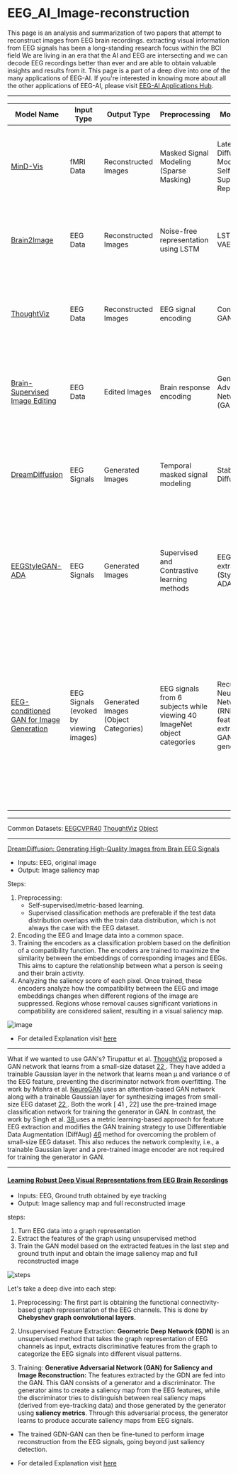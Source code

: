 # EEG_AI_Image-reconstruction

This page is an analysis and summarization of two papers that attempt to reconstruct images from EEG brain recordings.
extracting visual information from EEG signals has been a long-standing research focus within the BCI field
We are living in an era that the AI and EEG are intersecting and we can decode EEG recordings better than ever and are able to obtain valuable insights and results from it.
This page is a part of a deep dive into one of the many applications of EEG-AI. If you're interested in knowing more about all the other applications of EEG-AI, please visit [EEG-AI Applications Hub](https://github.com/Avir-AI/EEG_Applications_Hub).

--------------------------------------------------------------------------

| Model Name | Input Type | Output Type | Preprocessing | Models Used | Decoding Strategy | Key Features | Performance |
|------------|------------|-------------|---------------|-------------|-------------------|--------------|-------------|
| [MinD-Vis](https://arxiv.org/pdf/2211.06956)   | fMRI Data  | Reconstructed Images | Masked Signal Modeling (Sparse Masking) | Latent Diffusion Model (LDM), Self-Supervised Representation| Double Conditioning to enforce decoding consistency | Sparse-coded masked brain modeling | Outperformed state-of-the-art by 66% in semantic mapping, 41% in generation quality (FID) |
| [Brain2Image](https://web.njit.edu/~usman/courses/cs698_fall19/Brain2Image_%20Converting%20Brain%20Signals%20into%20Images.pdf)   | EEG Data    | Reconstructed Images | Noise-free representation using LSTM | LSTM, GAN, VAE | Latent space learned from EEG signals | Generative model generates visual samples semantically coherent with stimuli | GAN: better sharpness, VAE: less realistic images |
| [ThoughtViz](https://www.crcv.ucf.edu/papers/acmmm18/thoughtviz.pdf)    | EEG Data          | Reconstructed Images | EEG signal encoding      | Conditional GAN            | Latent space learned from EEG | Conditional GAN generates class-specific images based on thoughts, learns distribution from limited data    | Effective on digits, characters, and object datasets
| [Brain-Supervised Image Editing](https://openaccess.thecvf.com/content/CVPR2022/papers/Davis_Brain-Supervised_Image_Editing_CVPR_2022_paper.pdf) | EEG Data           | Edited Images        | Brain response encoding     | Generative Adversarial Network (GAN) | Latent space learning via brain responses | Uses implicit brain responses as supervision for learning semantic features and editing images | Comparable performance to manual labeling for semantic editing |
| [DreamDiffusion](https://arxiv.org/pdf/2306.16934)  | EEG Signals    | Generated Images| Temporal masked signal modeling | Stable Diffusion, CLIP      | Image generation from EEG signals | Leverages pre-trained text-to-image models for generating images directly from EEG, with CLIP for embedding alignment | Promising results with high-quality images, overcoming EEG signal challenges |
| [EEGStyleGAN-ADA](https://arxiv.org/abs/2310.16532)   | EEG Signals      | Generated Images | Supervised and Contrastive learning methods | EEG feature extractor, GAN (StyleGAN-ADA) | Image synthesis from EEG signals | Improves image synthesis quality from EEG by using learned EEG representations in contrastive settings | Achieved 62.9% and 36.13% inception score improvement on EEGCVPR40 and ThoughtViz datasets |
| [EEG-conditioned GAN for Image Generation](https://www.crcv.ucf.edu/papers/iccv17/egpaper_for_review.pdf) | EEG Signals (evoked by viewing images) | Generated Images (Object Categories) | EEG signals from 6 subjects while viewing 40 ImageNet object categories | Recurrent Neural Networks (RNN) for EEG feature extraction, GAN for image generation | EEG signals condition GAN to generate images related to observed object categories | - Combines GAN with RNN to process EEG signals for generating images. <br> - Uses EEG signals to condition the image generation process for object categories. <br> - Aimed at "reading the mind" by reconstructing realistic images from brain signals. | Generated images for certain object classes (e.g., pandas, airplanes) were realistic and highly resemble the observed images evoking EEG signals. |

-------------------------------------------------------------------------
Common Datasets:
[EEGCVPR40]()
[ThoughtViz]()
[Object](https://journals.plos.org/plosone/article/file?id=10.1371/journal.pone.0135697&type=printable)

--------------------------------------------------------------------------
 
[DreamDiffusion: Generating High-Quality Images from Brain EEG Signals](https://arxiv.org/pdf/2306.16934)

- Inputs: EEG, original image
- Output: Image saliency map

Steps:
1. Preprocessing:
   - Self-supervised/metric-based learning.
   - Supervised classification methods are preferable if the test data distribution overlaps with the train data distribution, which is not always the case with the EEG dataset.
3. Encoding the EEG and Image data into a common space. 
4. Training the encoders as a classification problem based on the definition of a compatibility function. The encoders are trained to maximize the similarity between the embeddings of corresponding images and EEGs. This aims to capture the relationship between what a person is seeing and their brain activity.
5. Analyzing the saliency score of each pixel. Once trained, these encoders analyze how the compatibility between the EEG and image embeddings changes when different regions of the image are suppressed. Regions whose removal causes significant variations in compatibility are considered salient, resulting in a visual saliency map.

![image](https://github.com/user-attachments/assets/9e16fafd-f646-4c92-b026-18f6e0a58469)


- For detailed Explanation visit [here](https://github.com/bbaaii/DreamDiffusion) 

------------------------------------------------------------
What if we wanted to use GAN's?
Tirupattur et al. [ThoughtViz](https://www.crcv.ucf.edu/papers/acmmm18/thoughtviz.pdf) proposed a GAN network that learns from a small-size dataset [22 ](https://github.com/SforAiDl/neuroscience-ai-reading-course/blob/master/Divisha_2017A7PS0959G/Imagined_Speech_Classification_Using_EEG/Envisioned_speech_recognition_using_EEG_sensors.md). They have added a trainable Gaussian layer in the network that learns mean μ and variance σ of the EEG feature, preventing the discriminator network from overfitting. 
The work by Mishra et al. [NeuroGAN](https://link.springer.com/article/10.1007/s00521-022-08178-1) uses an attention-based GAN network along with a trainable Gaussian layer for synthesizing images from small-size EEG dataset [22 ](https://github.com/SforAiDl/neuroscience-ai-reading-course/blob/master/Divisha_2017A7PS0959G/Imagined_Speech_Classification_Using_EEG/Envisioned_speech_recognition_using_EEG_sensors.md). 
Both the work [ 41 , 22] use the pre-trained image classification network for training the generator in GAN. 
In contrast, the work by Singh et al. [ 38 ](https://arxiv.org/abs/2302.10121) uses a metric learning-based approach for feature EEG extraction and modifies the GAN training strategy to use Differentiable Data Augmentation (DiffAug) [ 46](https://arxiv.org/abs/2006.10738) method for overcoming the problem of small-size EEG dataset. 
This also reduces the network complexity, i.e., a trainable Gaussian layer and a pre-trained image encoder are not required for training the generator in GAN.

------------------------------------------------------------
#### [Learning Robust Deep Visual Representations from EEG Brain Recordings](https://arxiv.org/abs/2310.16532)

- Inputs: EEG, Ground truth obtained by eye tracking
- Output: Image saliency map and full reconstructed image

steps:
1. Turn EEG data into a graph representation
2. Extract the features of the graph using unsupervised method
3. Train the GAN model based on the extracted featues in the last step and ground truth input and obtain the image saliency map and full reconstructed image

![steps](https://github.com/user-attachments/assets/5aba1387-f8f6-43e5-943f-eed0f37e522f)

Let's take a deep dive into each step:

1. Preprocessing: The first part is obtaining the functional connectivity-based graph representation of the EEG channels. This is done by **Chebyshev graph convolutional layers**.

2. Unsupervised Feature Extraction: **Geometric Deep Network (GDN)** is an unsupervised method that takes the graph representation of EEG channels as input, extracts discriminative features from the graph to categorize the EEG signals into different visual patterns.

3. Training: **Generative Adversarial Network (GAN) for Saliency and Image Reconstruction:** The features extracted by the GDN are fed into the GAN. This GAN consists of a generator and a discriminator. The generator aims to create a saliency map from the EEG features, while the discriminator tries to distinguish between real saliency maps (derived from eye-tracking data) and those generated by the generator using **saliency metrics**. Through this adversarial process, the generator learns to produce accurate saliency maps from EEG signals.
* The trained GDN-GAN can then be fine-tuned to perform image reconstruction from the EEG signals, going beyond just saliency detection.

- For detailed Explanation visit [here](https://github.com/ab-mahdi/EEG-AI-Saliency/blob/main/GDN-GAN.md) 



